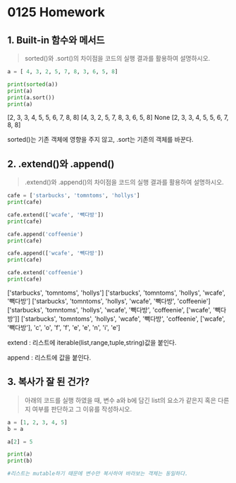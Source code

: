 # 0125 Homework



## 1.  Built-in 함수와 메서드

> sorted()와 .sort()의 차이점을 코드의 실행 결과를 활용하여 설명하시오.

``` python
a = [ 4, 3, 2, 5, 7, 8, 3, 6, 5, 8]

print(sorted(a))
print(a)
print(a.sort())
print(a)
```

[2, 3, 3, 4, 5, 5, 6, 7, 8, 8]
[4, 3, 2, 5, 7, 8, 3, 6, 5, 8]
None
[2, 3, 3, 4, 5, 5, 6, 7, 8, 8]

sorted()는 기존 객체에 영향을 주지 않고, .sort는 기존의 객체를 바꾼다.

## 2. .extend()와 .append()

> .extend()와 .append()의 차이점을 코드의 실행 결과를 활용하여 설명하시오.

```python
cafe = ['starbucks', 'tomntoms', 'hollys']
print(cafe)

cafe.extend(['wcafe', '빽다방'])
print(cafe)

cafe.append('coffeenie')
print(cafe)

cafe.append(['wcafe', '빽다방'])
print(cafe)

cafe.extend('coffeenie')
print(cafe)
```

['starbucks', 'tomntoms', 'hollys']
['starbucks', 'tomntoms', 'hollys', 'wcafe', '빽다방']
['starbucks', 'tomntoms', 'hollys', 'wcafe', '빽다방', 'coffeenie']
['starbucks', 'tomntoms', 'hollys', 'wcafe', '빽다방', 'coffeenie', ['wcafe', '빽다방']]
['starbucks', 'tomntoms', 'hollys', 'wcafe', '빽다방', 'coffeenie', ['wcafe', '빽다방'], 'c', 'o', 'f', 'f', 'e', 'e', 'n', 'i', 'e']

extend : 리스트에 iterable(list,range,tuple,string)값을 붙인다.

append : 리스트에 값을 붙인다.



## 3. 복사가 잘 된 건가?

> 아래의 코드를 실행 하였을 때, 변수 a와 b에 담긴 list의 요소가 같은지 혹은 다른지 여부를 판단하고 그 이유를 작성하시오.

```python
a = [1, 2, 3, 4, 5]
b = a

a[2] = 5

print(a)
print(b)

#리스트는 mutable하기 때문에 변수만 복사하여 바라보는 객체는 동일하다.
```

